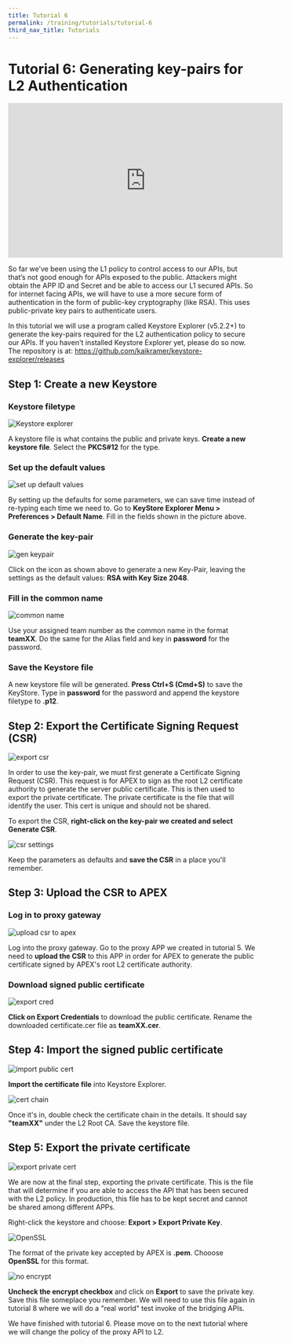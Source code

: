 ```yaml
---
title: Tutorial 6
permalink: /training/tutorials/tutorial-6
third_nav_title: Tutorials
---
```


# Tutorial 6: Generating key-pairs for L2 Authentication

<div class="youtube">
  
<iframe width="560" height="315" src="https://www.youtube.com/embed/vlLJRZP4vtg" frameborder="0" allow="accelerometer; autoplay; clipboard-write; encrypted-media; gyroscope; picture-in-picture" allowfullscreen></iframe>
  
</div>

So far we’ve been using the L1 policy to control access to our APIs, but that’s not good enough for APIs exposed to the public. Attackers might obtain the APP ID and Secret and be able to access our L1 secured APIs. So for internet facing APIs, we will have to use a more secure form of authentication in the form of public-key cryptography (like RSA). This uses public-private key pairs to authenticate users.

In this tutorial we will use a program called Keystore Explorer (v5.2.2+) to generate the key-pairs required for the L2 authentication policy to secure our APIs. If you haven't installed Keystore Explorer yet, please do so now. The repository is at: <https://github.com/kaikramer/keystore-explorer/releases>

## Step 1: Create a new Keystore

### Keystore filetype

![Keystore explorer](/images/tutorial-6/1-create-keystore.png "Keystore Explorer.")

A keystore file is what contains the public and private keys. **Create a new keystore file**. Select the **PKCS#12** for the type.

### Set up the default values

![set up default values](/images/tutorial-6/2-set-defaults.png "Setting up of defaults.")

By setting up the defaults for some parameters, we can save time instead of re-typing each time we need to. Go to **KeyStore Explorer Menu > Preferences > Default Name**. Fill in the fields shown in the picture above.

### Generate the key-pair

![gen keypair](/images/tutorial-6/3-rsa.png "Generation of keypair.")

Click on the icon as shown above to generate a new Key-Pair, leaving the settings as the default values: **RSA with Key Size 2048**.

### Fill in the common name

![common name](/images/tutorial-6/4-common-name.png "Fill in the common name.")

Use your assigned team number as the common name in the format **teamXX**. Do the same for the Alias field and key in **password** for the password.

### Save the Keystore file

A new keystore file will be generated. **Press Ctrl+S (Cmd+S)** to save the KeyStore. Type in **password** for the password and append the keystore filetype to **.p12**.

## Step 2: Export the Certificate Signing Request (CSR)

![export csr](/images/tutorial-6/5-export-csr.png "Exporting the CSR.")

In order to use the key-pair, we must first generate a Certificate Signing Request (CSR). This request is for APEX to sign as the root L2 certificate authority to generate the server public certificate. This is then used to export the private certificate. The private certificate is the file that will identify the user. This cert is unique and should not be shared.

To export the CSR, **right-click on the key-pair we created and select Generate CSR**.

![csr settings](/images/tutorial-6/6-csr-settings.png "Default CSR settings.")

Keep the parameters as defaults and **save the CSR** in a place you'll remember.

## Step 3: Upload the CSR to APEX

### Log in to proxy gateway

![upload csr to apex](/images/tutorial-6/7-import-csr.png "Uploading CSR.")

Log into the proxy gateway. Go to the proxy APP we created in tutorial 5. We need to **upload the CSR** to this APP in order for APEX to generate the public certificate signed by APEX's root L2 certificate authority.

### Download signed public certificate

![export cred](/images/tutorial-6/8-export-pubcert.png "Export credentials to download.")

**Click on Export Credentials** to download the public certificate. Rename the downloaded certificate.cer file as **teamXX.cer**.

## Step 4: Import the signed public certificate

![import public cert](/images/tutorial-6/9-import-pubcert.png "Import public cert into Keystore.")

**Import the certificate file** into Keystore Explorer.

![cert chain](/images/tutorial-6/10-checkchain.png "Checking the cert chain.")

Once it's in, double check the certificate chain in the details. It should say **"teamXX"** under the L2 Root CA. Save the keystore file.

## Step 5: Export the private certificate

![export private cert](/images/tutorial-6/11-export-private.png "Export the private cert.")

We are now at the final step, exporting the private certificate. This is the file that will determine if you are able to access the API that has been secured with the L2 policy. In production, this file has to be kept secret and cannot be shared among different APPs.

Right-click the keystore and choose: **Export > Export Private Key**.

![OpenSSL](/images/tutorial-6/12-openssl.png "Choose OpenSSL.")

The format of the private key accepted by APEX is **.pem**. Chooose **OpenSSL** for this format.

![no encrypt](/images/tutorial-6/13-no-encrypt.png "No encryption.")

**Uncheck the encrypt checkbox** and click on **Export** to save the private key. Save this file someplace you remember. We will need to use this file again in tutorial 8 where we will do a "real world" test invoke of the bridging APIs.

We have finished with tutorial 6. Please move on to the next tutorial where we will change the policy of the proxy API to L2.
